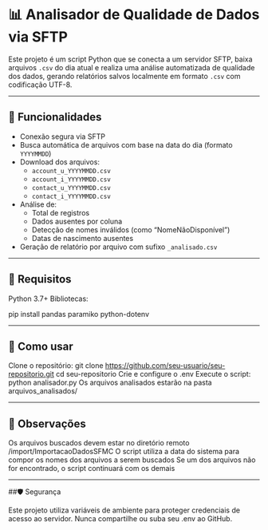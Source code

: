 # 📊 Analisador de Qualidade de Dados via SFTP

Este projeto é um script Python que se conecta a um servidor SFTP, baixa arquivos `.csv` do dia atual e realiza uma análise automatizada de qualidade dos dados, gerando relatórios salvos localmente em formato `.csv` com codificação UTF-8.

---

## 🚀 Funcionalidades

- Conexão segura via SFTP
- Busca automática de arquivos com base na data do dia (formato `YYYYMMDD`)
- Download dos arquivos:
  - `account_u_YYYYMMDD.csv`
  - `account_i_YYYYMMDD.csv`
  - `contact_u_YYYYMMDD.csv`
  - `contact_i_YYYYMMDD.csv`
- Análise de:
  - Total de registros
  - Dados ausentes por coluna
  - Detecção de nomes inválidos (como “NomeNãoDisponível”)
  - Datas de nascimento ausentes
- Geração de relatório por arquivo com sufixo `_analisado.csv`

---
## 🧰 Requisitos

Python 3.7+
Bibliotecas:

pip install pandas paramiko python-dotenv

---

## 🧠 Como usar

Clone o repositório:
git clone https://github.com/seu-usuario/seu-repositorio.git
cd seu-repositorio
Crie e configure o .env
Execute o script:
python analisador.py
Os arquivos analisados estarão na pasta arquivos_analisados/

---

## 📌 Observações

Os arquivos buscados devem estar no diretório remoto /import/ImportacaoDadosSFMC
O script utiliza a data do sistema para compor os nomes dos arquivos a serem buscados
Se um dos arquivos não for encontrado, o script continuará com os demais

---

##🛡️ Segurança

Este projeto utiliza variáveis de ambiente para proteger credenciais de acesso ao servidor. Nunca compartilhe ou suba seu .env ao GitHub.